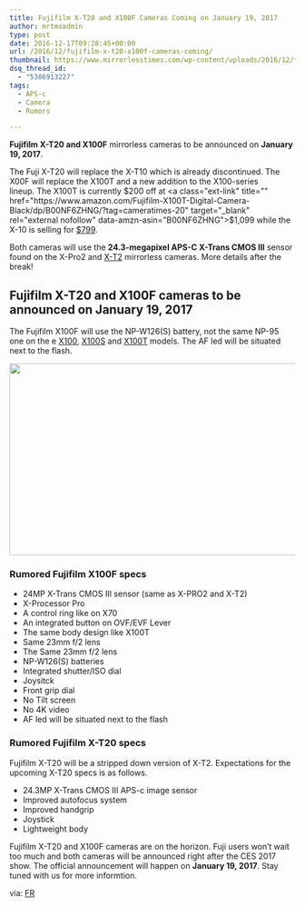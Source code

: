```yaml
---
title: Fujifilm X-T20 and X100F Cameras Coming on January 19, 2017
author: mrtmsadmin
type: post
date: 2016-12-17T09:28:45+00:00
url: /2016/12/fujifilm-x-t20-x100f-cameras-coming/
thumbnail: https://www.mirrorlesstimes.com/wp-content/uploads/2016/12/fujifilm-x100f-specs-750x550.jpg
dsq_thread_id:
  - "5386913227"
tags:
  - APS-c
  - Camera
  - Rumors

---
```

**Fujifilm X-T20 and X100F** mirrorless cameras to be announced on **January 19, 2017**.

The Fuji X-T20 will replace the X-T10 which is already discontinued. The X00F will replace the X100T and a new addition to the X100-series lineup. The X100T is currently $200 off at <a class="ext-link" title="" href="https://www.amazon.com/Fujifilm-X100T-Digital-Camera-Black/dp/B00NF6ZHNG/?tag=cameratimes-20" target="_blank" rel="external nofollow" data-amzn-asin="B00NF6ZHNG">$1,099</a> while the X-10 is selling for <a href="http://amzn.to/2hBclIW" target="_blank">$799</a>.

Both cameras will use the **24.3-megapixel APS-C X-Trans CMOS III** sensor found on the X-Pro2 and [X-T2][1] mirrorless cameras. More details after the break!<!--more-->

## Fujifilm X-T20 and X100F cameras to be announced on January 19, 2017

The Fujifilm X100F will use the NP-W126(S) battery, not the same NP-95 one on the e <a href="http://amzn.to/2csTjX8" target="_blank">X100</a>, <a href="http://amzn.to/2bE7Xd4" target="_blank">X100S</a> and <a href="http://amzn.to/2bVjJA8" target="_blank">X100T</a> models. The AF led will be situated next to the flash.

[<img class="aligncenter size-full wp-image-791" src="https://i2.wp.com/www.mirrorlesstimes.com/wp-content/uploads/2016/12/fujifilm-x-t20-camera-coming.jpg?resize=600%2C338&#038;ssl=1" alt="" width="600" height="338" srcset="https://i2.wp.com/www.mirrorlesstimes.com/wp-content/uploads/2016/12/fujifilm-x-t20-camera-coming.jpg?w=1200&ssl=1 1200w, https://i2.wp.com/www.mirrorlesstimes.com/wp-content/uploads/2016/12/fujifilm-x-t20-camera-coming.jpg?resize=300%2C169&ssl=1 300w, https://i2.wp.com/www.mirrorlesstimes.com/wp-content/uploads/2016/12/fujifilm-x-t20-camera-coming.jpg?resize=768%2C432&ssl=1 768w, https://i2.wp.com/www.mirrorlesstimes.com/wp-content/uploads/2016/12/fujifilm-x-t20-camera-coming.jpg?resize=1024%2C576&ssl=1 1024w" sizes="(max-width: 600px) 100vw, 600px" data-recalc-dims="1" />][2]

### Rumored Fujifilm X100F specs

  * 24MP X-Trans CMOS III sensor (same as X-PRO2 and X-T2)
  * X-Processor Pro
  * A control ring like on X70
  * An integrated button on OVF/EVF Lever
  * The same body design like X100T
  * Same 23mm f/2 lens
  * The Same 23mm f/2 lens
  * NP-W126(S) batteries
  * Integrated shutter/ISO dial
  * Joysitck
  * Front grip dial
  * No Tilt screen
  * No 4K video
  * AF led will be situated next to the flash

### Rumored Fujifilm X-T20 specs

Fujifilm X-T20 will be a stripped down version of X-T2. Expectations for the upcoming X-T20 specs is as follows.

  * 24.3MP X-Trans CMOS III APS-c image sensor
  * Improved autofocus system
  * Improved handgrip
  * Joystick
  * Lightweight body

Fujifilm X-T20 and X100F cameras are on the horizon. Fuji users won&#8217;t wait too much and both cameras will be announced right after the CES 2017 show. The official announcement will happen on **January 19, 2017**. Stay tuned with us for more informtion.

via: <a class="ext-link" title="" href="http://www.fujirumors.com/fujifilm-x100f-x-t20-will-announced-january-19th-trusted-source-af-led-situated-next-flash/" target="_blank" rel="external nofollow">FR</a>

 [1]: https://www.mirrorlesstimes.com/2016/07/fujifilm-x-t2/
 [2]: https://i2.wp.com/www.mirrorlesstimes.com/wp-content/uploads/2016/12/fujifilm-x-t20-camera-coming.jpg?ssl=1